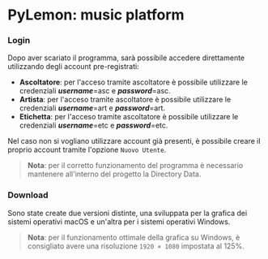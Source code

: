 # PyLemon: music platform

### Login

Dopo aver scariato il programma, sarà possibile accedere direttamente utilizzando degli account pre-registrati:
* **Ascoltatore**: per l'acceso tramite ascoltatore è possibile utilizzare le credenziali ***username***=asc e ***password***=asc.
* **Artista**: per l'acceso tramite ascoltatore è possibile utilizzare le credenziali ***username***=art e ***password***=art.
* **Etichetta**: per l'acceso tramite ascoltatore è possibile utilizzare le credenziali ***username***=etc e ***password***=etc.

Nel caso non si vogliano utilizzare account già presenti, è possibile creare il proprio account tramite l'opzione `Nuovo Utente`.
> **Nota**: per il corretto funzionamento del programma è necessario mantenere all'interno del progetto la Directory Data.

### Download

Sono state create due versioni distinte, una sviluppata per la grafica dei sistemi operativi macOS e un'altra per i sistemi operativi Windows.

> **Nota**: per il funzionamento ottimale della grafica su Windows, è consigliato avere una risoluzione `1920 × 1080` impostata al 125%.
